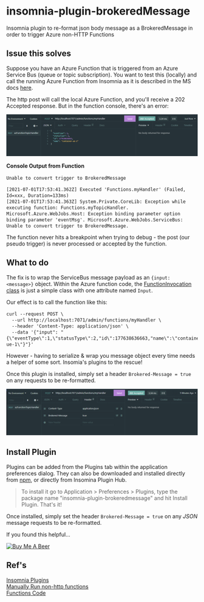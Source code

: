 # insomnia-plugin-brokeredMessage
Insomnia plugin to re-format json body message as a BrokeredMessage in order to trigger Azure non-HTTP Functions

## Issue this solves
Suppose you have an Azure Function that is triggered from an Azure Service Bus (queue or topic subscription). You want to test this (locally) and call the running Azure Function from Insomnia as it is described in the MS docs [here](https://docs.microsoft.com/en-us/azure/azure-functions/functions-manually-run-non-http).

The http post will call the local Azure Function, and you'll receive a 202 Accepted response. But in the function console, there's an error:

![initial-post-success](./media/typical-post-accepted.png)

**Console Output from Function**
 
 `Unable to convert trigger to BrokeredMessage`



```
[2021-07-01T17:53:41.362Z] Executed 'Functions.myHandler' (Failed, Id=xxx, Duration=133ms)
[2021-07-01T17:53:41.363Z] System.Private.CoreLib: Exception while executing function: Functions.myTopicHandler. Microsoft.Azure.WebJobs.Host: Exception binding parameter option binding parameter 'eventMsg'. Microsoft.Azure.WebJobs.ServiceBus: Unable to convert trigger to BrokeredMessage.
```

The function never hits a breakpoint when trying to debug - the post (our pseudo trigger) is never processed or accepted by the function.

## What to do

The fix is to wrap the ServiceBus message payload as an  `{input: <message>}` object.  Within the Azure function code, the [FunctionInvocation class](https://github.com/Azure/azure-functions-host/blob/f9540d6aaafc56ecd3d8d045edfc159a85ea9ba1/src/WebJobs.Script.WebHost/Models/FunctionInvocation.cs) is just a simple class with one attribute named `Input`.

Our effect is to call the function like this:

```
curl --request POST \
  --url http://localhost:7071/admin/functions/myHandler \
  --header 'Content-Type: application/json' \
  --data '{"input": "{\"eventType\":1,\"statusType\":2,"id\":177638636663,"name\":\"container-ue-1\"}"}'

```

However - having to serialize & wrap you message object every time needs a helper of some sort.  Insomia's plugins to the rescue!

Once this plugin is installed, simply set a header `Brokered-Message = true` on any requests to be re-formatted.

![header-example](./media/post-header.png)

## Install Plugin

Plugins can be added from the Plugins tab within the application preferences dialog. They can also be downloaded and installed directly from [npm](https://www.npmjs.com/), or directly from Insomina Plugin Hub.

> To install it go to Application > Preferences > Plugins, type the package name "insomnia-plugin-brokeredmessage" and hit Install Plugin. That's it!

Once installed, simply set the header `Brokered-Message = true` on any *JSON* message requests to be re-formatted.

If you found this helpful...
 
<a href="https://www.buymeacoffee.com/jwstott" target="_blank"><img src="https://cdn.buymeacoffee.com/buttons/default-orange.png" alt="Buy Me A Beer" height="36" width="174"></a>

## Ref's
[Insomnia Plugins](https://support.insomnia.rest/article/173-plugins)  
[Manually Run non-http functions](https://docs.microsoft.com/en-us/azure/azure-functions/functions-manually-run-non-http)  
[Functions Code](https://github.com/Azure/azure-functions-host/blob/f9540d6aaafc56ecd3d8d045edfc159a85ea9ba1/src/WebJobs.Script.WebHost/Models/FunctionInvocation.cs)  